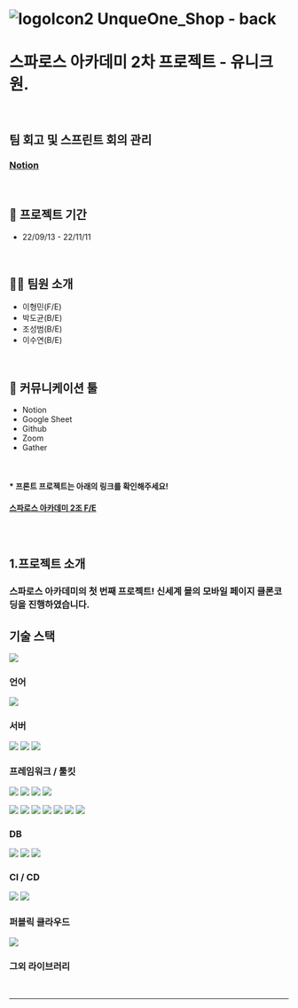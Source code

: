 # ![logoIcon2](https://user-images.githubusercontent.com/49605999/200447509-d7f1e198-1525-4dd0-9f2e-ccd00e75a37e.svg) UnqueOne_Shop - back
# 스파로스 아카데미 2차 프로젝트 - 유니크원.

<br>

## 팀 회고 및 스프린트 회의 관리
### <u>[Notion](https://uniquone.notion.site/UniquOne-2f81712b2df0488cb1a0b458b7e3312a)</u>

<br>

## 📅 프로젝트 기간
- 22/09/13 - 22/11/11

<br>


## 🧑‍💻 팀원 소개

- 이형민(F/E) 
- 박도균(B/E) 
- 조성범(B/E)
- 이수연(B/E)

<br>

## 💭 커뮤니케이션 툴
- Notion
- Google Sheet
- Github
- Zoom
- Gather

<br>

#### * 프론트 프로젝트는 아래의 링크를 확인해주세요!
#### <u>[스파로스 아카데미 2조 F/E](https://github.com/curomame/UniquOne_FrontEnd)</u>

<br/>

#

## 1.프로젝트 소개
### 스파로스 아카데미의 첫 번째 프로젝트! 신세계 몰의 모바일 페이지 클론코딩을 진행하였습니다.

## 기술 스택

<img src="https://img.shields.io/badge/아이콘이름-추천 색상?style=flat&logo=아이콘 이름&logoColor=white">

<br>

### 언어
<img src="https://img.shields.io/badge/JAVA-007396?style=flate&logo=java&logoColor=white">

### 서버
<img src="https://img.shields.io/badge/Apache Tomcat-F8DC75?style=flat&logo=Apache Tomcat&logoColor=white"> <img src="https://img.shields.io/badge/Netty-000000?style=flat&logo=Netty&logoColor=white"> <img src="https://img.shields.io/badge/NGINX-009639?style=flat&logo=NGINX&logoColor=white">

### 프레임워크 / 툴킷
<img src="https://img.shields.io/badge/Spring-6DB33F?style=flat&logo=Spring&logoColor=white"> <img src="https://img.shields.io/badge/Spring Security-6DB33F?style=flat&logo=Spring Security&logoColor=white"> <img src="https://img.shields.io/badge/Spring Cloud-6DB33F?style=flat&logo=Spring Cloud&logoColor=white"> <img src="https://img.shields.io/badge/Hibernate(JPA)-59666C?style=flat&logo=Hibernate&logoColor=white">

<img src="https://img.shields.io/badge/IntelliJ IDEA-F05138?style=flat&logo=IntelliJ IDEA&logoColor=white"/> <img src="https://img.shields.io/badge/Github-181717?style=flat&logo=github&logoColor=white"> <img src="https://img.shields.io/badge/Notion-000000?style=flat&logo=Notion&logoColor=white"/> <img src="https://img.shields.io/badge/PostMan-green?style=flat&logo=Postman&logoColor=white"/> <img src="https://img.shields.io/badge/MySQL Workbench-blue"/> <img src="https://img.shields.io/badge/Terminus-4D4D4D?style=flat&logo=Terminus&logoColor=white"> <img src="https://img.shields.io/badge/Medis-FD5F07?style=flat&logo=Medis&logoColor=white">

### DB
<img src="https://img.shields.io/badge/mysql-4479A1?style=flat&logo=mysql&logoColor=white"/> <img src="https://img.shields.io/badge/Redis-DC382D?style=flat&logo=Redis&logoColor=white"/> <img src="https://img.shields.io/badge/MongoDB-47A248?style=flat&logo=MongoDB&logoColor=white">

### CI / CD
<img src="https://img.shields.io/badge/Docker-2496ED?style=flat&logo=Docker&logoColor=white"/> <img src="https://img.shields.io/badge/Jenkins-D24939?style=flat&logo=Jenkins&logoColor=white"/>

### 퍼블릭 클라우드
<img src="https://img.shields.io/badge/Amazon AWS-232F3E?style=flat-square&logo=Amazon%20AWS&logoColor=white"/>

### 그외 라이브러리


  
<br>
<hr>
<br>
